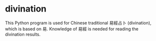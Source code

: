 # divination

This Python program is used for Chinese traditional 易經占卜 (divination), which is based on 易. Knowledge of 易經 is needed for reading the divination results.
